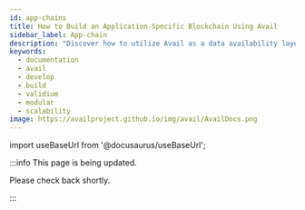 ```yaml
---
id: app-chains
title: How to Build an Application-Specific Blockchain Using Avail
sidebar_label: App-chain
description: "Discover how to utilize Avail as a data availability layer to build an app-chain."
keywords:
  - documentation
  - avail
  - develop
  - build
  - validium
  - modular
  - scalability
image: https://availproject.github.io/img/avail/AvailDocs.png
---
```

import useBaseUrl from '@docusaurus/useBaseUrl';

:::info This page is being updated.

Please check back shortly.

:::
